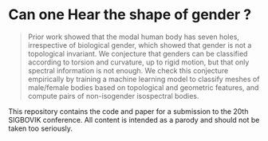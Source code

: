 # Can one Hear the shape of gender ?

> Prior work showed that the modal human body has seven holes, irrespective of biological gender, which showed that gender is not a topological invariant. We conjecture that genders can be classified according to torsion and curvature, up to rigid motion, but that only spectral information is not enough. We check this conjecture empirically by training a machine learning model to classify meshes of male/female bodies based on topological and geometric features, and compute pairs of non-isogender isospectral bodies.

This repository contains the code and paper for a submission to the 20th SIGBOVIK conference. All content is intended as a parody and should not be taken too seriously.